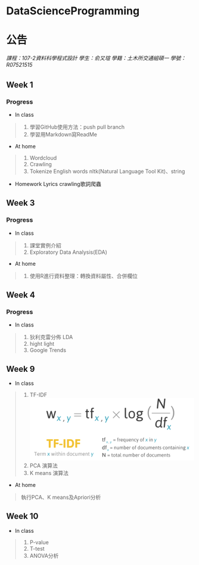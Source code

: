 # DataScienceProgramming

公告
=============

###### 課程：107-2資料科學程式設計 學生：俞又瑄 學籍：土木所交通組碩一 學號：R07521515 ######

Week 1
----
### Progress ###
* In class
>1. 學習GitHub使用方法：push pull branch
>2. 學習用Markdown寫ReadMe
 
* At home
>1. Wordcloud
>2. Crawling
>3. Tokenize English words
 nltk(Natural Language Tool Kit)、string

* Homework
  Lyrics crawling歌詞爬蟲

Week 3
----
### Progress ###
* In class
>1. 課堂實例介紹
>2. Exploratory Data Analysis(EDA)
 
* At home
>1. 使用R進行資料整理：轉換資料屬性、合併欄位

Week 4
----
### Progress ###
* In class
>1. 狄利克雷分佈 LDA
  >1. hight light
>2. Google Trends
 
Week 9
---
* In class
>1. TF-IDF
>![image](https://github.com/YuShuanYu/DataScienceProgramming/blob/master/TF_IDF/%E8%9E%A2%E5%B9%95%E5%BF%AB%E7%85%A7%202016-04-14%20%E4%B8%8A%E5%8D%881.39.07.png)
>2. PCA 演算法
>3. K means 演算法
* At home
> 執行PCA、K means及Apriori分析

Week 10
---
* In class
> 1. P-value
> 2. T-test
> 3. ANOVA分析
